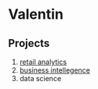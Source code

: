 # Valentin
## Projects 

1. [retail analytics](https://linkmehere.com)
2. [business intellegence](https://github.com/valb01/Valentin/blob/main/Project_5_6%2C_warmup_3100_ulta_quartiles.ipynb) 
3. data science 
